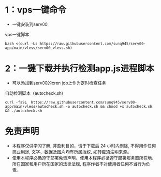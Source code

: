 # 1：vps一键命令
* 一键安装到serv00


vps一键脚本
```
bash <(curl -Ls https://raw.githubusercontent.com/sunq945/serv00-app/main/vless/serv00_vless.sh)
```



# 2：一键下载并执行检测app.js进程脚本
* 可以添加到serv00的cron job上作为定时检查任务

自动检测脚本（autocheck.sh）
```
curl -fsSL  https://raw.githubusercontent.com/sunq945/serv00-app/main/vless/autocheck.sh -o autocheck.sh && chmod +x autocheck.sh && ./autocheck.sh
```

# 免责声明
* 本程序仅供学习了解, 非盈利目的，请于下载后 24 小时内删除, 不得用作任何商业用途, 文字、数据及图片均有所属版权, 如转载须注明来源。
* 使用本程序必循遵守部署免责声明，使用本程序必循遵守部署服务器所在地、所在国家和用户所在国家的法律法规, 程序作者不对使用者任何不当行为负责。
